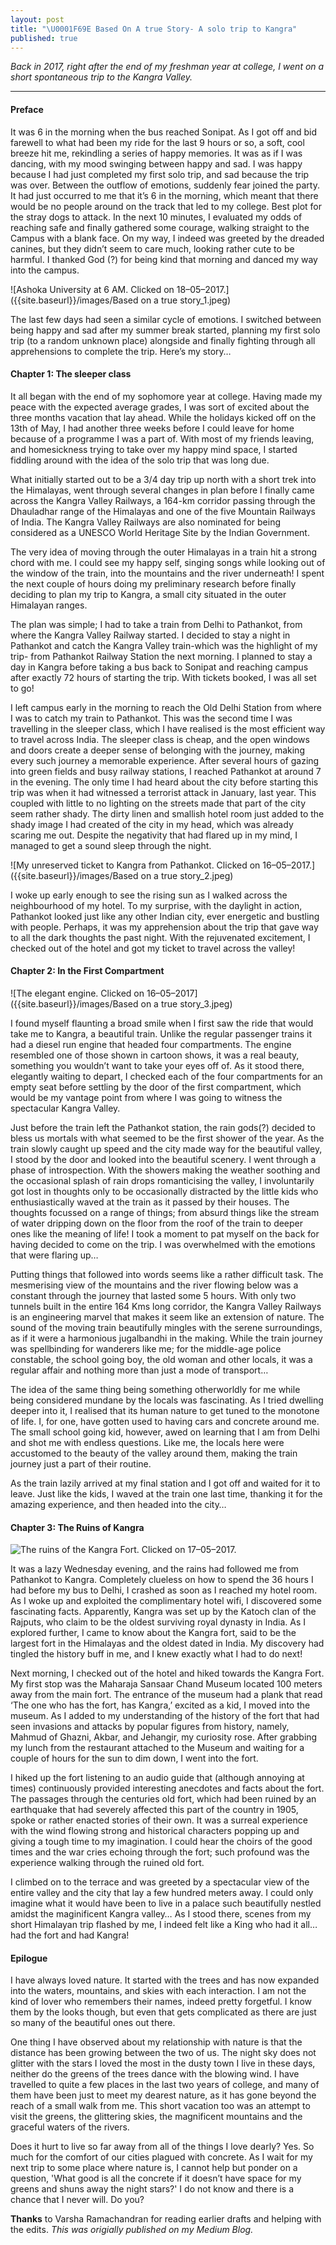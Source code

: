 ```yaml
---
layout: post
title: "\U0001F69E Based On A true Story- A solo trip to Kangra"
published: true
---
```

_Back in 2017, right after the end of my freshman year at college, I went on a short spontaneous trip to the Kangra Valley._

----

#### Preface

It was 6 in the morning when the bus reached Sonipat. As I got off and bid farewell to what had been my ride for the last 9 hours or so, a soft, cool breeze hit me, rekindling a series of happy memories. It was as if I was dancing, with my mood swinging between happy and sad. I was happy because I had just completed my first solo trip, and sad because the trip was over. Between the outflow of emotions, suddenly fear joined the party. It had just occurred to me that it’s 6 in the morning, which meant that there would be no people around on the track that led to my college. Best plot for the stray dogs to attack. In the next 10 minutes, I evaluated my odds of reaching safe and finally gathered some courage, walking straight to the Campus with a blank face. On my way, I indeed was greeted by the dreaded canines, but they didn’t seem to care much, looking rather cute to be harmful. I thanked God (?) for being kind that morning and danced my way into the campus.


![Ashoka University at 6 AM. Clicked on 18–05–2017.]({{site.baseurl}}/images/Based on a true story_1.jpeg)


The last few days had seen a similar cycle of emotions. I switched between​ being happy and sad after my summer break started, planning my first solo trip (to a random unknown place) alongside and finally fighting through all apprehensions to complete the trip. Here’s my story…

#### Chapter 1: The sleeper class

It all began with the end of my sophomore year at college. Having made my peace with the expected average grades, I was sort of excited about the three months vacation that lay ahead. While the holidays kicked off on the 13th of May, I had another three weeks before I could leave for home because of a programme I was a part of. With most of my friends leaving, and homesickness trying to take over my happy mind space, I started fiddling around with the idea of the solo trip that was long due.

What initially started out to be a 3/4 day trip up north with a short trek into the Himalayas, went through several changes in plan before I finally came across the Kangra Valley Railways, a 164-km corridor passing through the Dhauladhar range of the Himalayas and one of the five Mountain Railways of India. The Kangra Valley Railways are also nominated for being considered as a UNESCO World Heritage Site by the Indian Government. 

The very idea of moving through the outer Himalayas in a train hit a strong chord with me. I could see my happy self, singing songs while looking out of the window of the train, into the mountains and the river underneath! I spent the next couple of hours doing my preliminary research before finally deciding to plan my trip to Kangra, a small city situated in the outer Himalayan ranges.

The plan was simple; I had to take a train from Delhi to Pathankot, from where the Kangra Valley Railway started. I decided to stay a night in Pathankot and catch the Kangra Valley train-which was the highlight of my trip- from Pathankot Railway Station the next morning. I planned to stay a day in Kangra before taking a bus back to Sonipat and reaching campus after exactly 72 hours of starting the trip. With tickets booked, I was all set to go!

I left campus early in the morning to reach the Old Delhi Station from where I was to catch my train to Pathankot. This was the second time I was travelling in the sleeper class, which I have realised is the most efficient way to travel across India. The sleeper class is cheap, and the open windows and doors create a deeper sense of belonging with the journey, making every such journey a memorable experience. After several hours of gazing into green fields and busy railway stations, I reached Pathankot at around 7 in the evening. The only time I had heard about the city before starting this trip was when it had witnessed a terrorist attack in January, last year. This coupled with little to no lighting on the streets made that part of the city seem rather shady. The dirty linen and smallish hotel room just added to the shady image I had created of the city in my head, which was already scaring me out. Despite the negativity that had flared up in my mind, I managed to get a sound sleep through the night.

![My unreserved ticket to Kangra from Pathankot. Clicked on 16–05–2017.]({{site.baseurl}}/images/Based on a true story_2.jpeg)

I woke up early enough to see the rising sun as I walked across the neighbourhood of my hotel. To my surprise, with the daylight in action, Pathankot looked just like any other Indian city, ever energetic and bustling with people. Perhaps, it was my apprehension about the trip that gave way to all the dark thoughts the past night. With the rejuvenated excitement, I checked out of the hotel and got my ticket to travel across the valley!

#### Chapter 2: In the First Compartment

![The elegant engine. Clicked on 16–05–2017]({{site.baseurl}}/images/Based on a true story_3.jpeg)


I found myself flaunting a broad smile when I first saw the ride that would take me to Kangra, a beautiful train. Unlike the regular passenger trains it had a diesel run engine that headed four compartments. The engine resembled one of those shown in cartoon shows, it was a real beauty, something you wouldn’t want to take your eyes off of. As it stood there, elegantly waiting to depart, I checked each of the four compartments for an empty seat before settling by the door of the first compartment, which would be my vantage point from where I was going to witness the spectacular Kangra Valley.

Just before the train left the Pathankot station, the rain gods(?) decided to bless us mortals with what seemed to be the first shower of the year. As the train slowly caught up speed and the city made way for the beautiful valley, I stood by the door and looked into the beautiful scenery. I went through a phase of introspection. With the showers making the weather soothing and the occasional splash of rain drops romanticising the valley, I involuntarily got lost in thoughts only to be occasionally distracted by the little kids who enthusiastically waved at the train as it passed by their houses. The thoughts focussed on a range of things; from absurd things like the stream of water dripping down on the floor from the roof of the train to deeper ones like the meaning of life! I took a moment to pat myself on the back for having decided to come on the trip. I was overwhelmed with the emotions that were flaring up…

Putting things that followed into words seems like a rather difficult task. The mesmerising view of the mountains and the river flowing below was a constant through the journey that lasted some 5 hours. With only two tunnels built in the entire 164 Kms long corridor, the Kangra Valley Railways is an engineering marvel that makes it seem like an extension of nature. The sound of the moving train beautifully mingles with the serene surroundings, as if it were a harmonious jugalbandhi in the making. While the train journey was spellbinding for wanderers like me; for the middle-age police constable, the school going boy, the old woman and other locals, it was a regular affair and nothing more than just a mode of transport…

The idea of the same thing being something otherworldly for me while being considered mundane by the locals was fascinating. As I tried dwelling deeper into it, I realised that its human nature to get tuned to the monotone of life. I, for one, have gotten used to having cars and concrete around me. The small school going kid, however, awed on learning that I am from Delhi and shot me with endless questions. Like me, the locals here were accustomed to the beauty of the valley around them, making the train journey just a part of their routine.

As the train lazily arrived at my final station and I got off and waited for it to leave. Just like the kids, I waved at the train one last time, thanking it for the amazing experience, and then headed into the city…

#### Chapter 3: The Ruins of Kangra

![The ruins of the Kangra Fort. Clicked on 17–05–2017.]({{site.baseurl}}/images/Based%20on%20a%20true%20story_4.jpeg)

It was a lazy Wednesday evening, and the rains had followed me from Pathankot to Kangra. Completely clueless on how to spend the 36 hours I had before my bus to Delhi, I crashed as soon as I reached my hotel room. As I woke up and exploited the complimentary hotel wifi, I discovered some fascinating facts. Apparently, Kangra was set up by the Katoch clan of the Rajputs, who claim to be the oldest surviving royal dynasty in India. As I explored further, I came to know about the Kangra fort, said to be the largest fort in the Himalayas and the oldest dated in India. My discovery had tingled the history buff in me, and I knew exactly what I had to do next!

Next morning, I checked out of the hotel and hiked towards the Kangra Fort. My first stop was the Maharaja Sansaar Chand Museum located 100 meters away from the main fort. The entrance of the museum had a plank that read ‘The one who has the fort, has Kangra,’ excited as a kid, I moved into the museum. As I added to my understanding of the history of the fort that had seen invasions and attacks by popular figures from history, namely, Mahmud of Ghazni, Akbar, and Jehangir, my curiosity rose. After grabbing my lunch from the restaurant attached to the Museum and waiting for a couple of hours for the sun to dim down, I went into the fort.

I hiked up the fort listening to an audio guide that (although annoying at times) continuously provided interesting anecdotes and facts about the fort. The passages through the centuries old fort, which had been ruined by an earthquake that had severely affected this part of the country in 1905, spoke or rather enacted stories of their own. It was a surreal experience with the wind flowing strong and historical characters popping up and giving a tough time to my imagination. I could hear the choirs of the good times and the war cries echoing through the fort; such profound was the experience walking through the ruined old fort.

I climbed on to the terrace and was greeted by a spectacular view of the entire valley and the city that lay a few hundred meters away. I could only imagine what it would have been to live in a palace such beautifully nestled amidst the maginificent Kangra valley… As I stood there, scenes from my short Himalayan trip flashed by me, I indeed felt like a King who had it all…had the fort and had Kangra!

#### Epilogue

I have always loved nature. It started with the trees and has now expanded into the waters, mountains, and skies with each interaction. I am not the kind of lover who remembers their names, indeed pretty forgetful. I know them by the looks though, but even that gets complicated as there are just so many of the beautiful ones out there.

One thing I have observed about my relationship with nature is that the distance has been growing between the two of us. The night sky does not glitter with the stars I loved the most in the dusty town I live in these days, neither do the greens of the trees dance with the blowing wind. I have travelled to quite a few places in the last two years of college, and many of them have been just to meet my dearest nature, as it has gone beyond the reach of a small walk from me. This short vacation too was an attempt to visit the greens, the glittering skies, the magnificent mountains and the graceful waters of the rivers.

Does it hurt to live so far away from all of the things I love dearly? Yes. So much for the comfort of our cities plagued with concrete. As I wait for my next trip to some place where nature is, I cannot help but ponder on a question, 'What good is all the concrete if it doesn’t have space for my greens and shuns away the night stars?' I do not know and there is a chance that I never will. Do you?




**Thanks** to Varsha Ramachandran for reading earlier drafts and helping with the edits.
_This was origially published on my Medium Blog._
